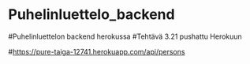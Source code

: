# Puhelinluettelo_backend

#Puhelinluettelon backend herokussa
#Tehtävä 3.21 pushattu Herokuun

#https://pure-taiga-12741.herokuapp.com/api/persons
